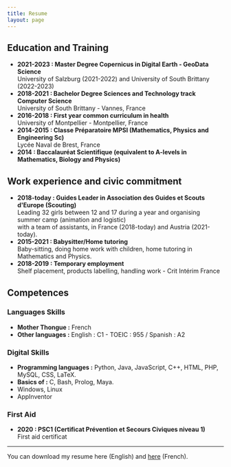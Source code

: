 ```yaml
---
title: Resume
layout: page
---
```


## Education and Training
* **2021-2023 : Master Degree Copernicus in Digital Earth - GeoData Science**<br>
University of Salzburg (2021-2022) and University of South Brittany (2022-2023)
* **2018-2021 : Bachelor Degree Sciences and Technology track Computer Science**<br>
University of South Brittany - Vannes, France
* **2016-2018 : First year common curriculum in health**<br>
University of Montpellier - Montpellier, France
* **2014-2015 : Classe Préparatoire MPSI (Mathematics, Physics and Engineering Sc)**<br>
Lycée Naval de Brest, France
* **2014 : Baccalauréat Scientifique (equivalent to A-levels in Mathematics, Biology and Physics)**

## Work experience and civic commitment

* **2018-today : Guides Leader in Association des Guides et Scouts d'Europe (Scouting)** <br> 
Leading 32 girls between 12 and 17 during a year and organising summer camp (animation and logistic) <br>
with a team of assistants, in France (2018-today) and Austria (2021-today).
* **2015-2021 : Babysitter/Home tutoring** <br>
Baby-sitting, doing home work with children, home tutoring in Mathematics and Physics.
* **2018-2019 : Temporary employment**<br>
Shelf placement, products labelling, handling work - Crit Intérim France

## Competences 
### Languages Skills
 * **Mother Thongue :** French
 * **Other languages :** English : C1 - TOEIC : 955  / Spanish : A2

### Digital Skills 
* **Programming languages :** Python, Java, JavaScript, C++, HTML, PHP, MySQL, CSS, LaTeX. 
*  **Basics of :** C, Bash, Prolog, Maya. 
* Windows, Linux
* AppInventor

### First Aid 
* **2020 : PSC1 (Certificat Prévention et Secours Civiques niveau 1)** <br>
First aid certificat

---

You can download my resume here (English) and [here](cv_fr.pdf)  (French).
